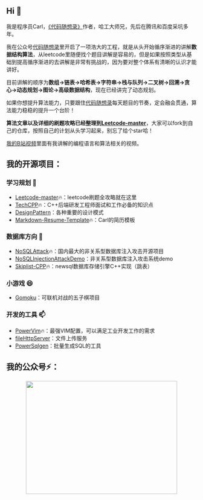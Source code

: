 ## Hi 👋

我是程序员Carl，[《代码随想录》](https://programmercarl.com/other/publish.html)作者，哈工大师兄，先后在腾讯和百度采坑多年。

我在公众号[代码随想录](https://img-blog.csdnimg.cn/20200815195519696.png)里开启了一项浩大的工程，就是从头开始循序渐进的讲解**数据结构算法**，从leetcode里随便找个题目讲解是容易的，但是如果按照类型从基础到提高循序渐进的去讲解是非常有挑战的，因为要对整个体系有清晰的认识才能讲好。

目前讲解的顺序为**数组->链表->哈希表->字符串->栈与队列->二叉树->回溯->贪心->动态规划->图论->高级数据结构**，现在已经讲完了动态规划。

如果你想提升算法能力，只要跟住[代码随想录](https://img-blog.csdnimg.cn/20200815195519696.png)每天题目的节奏，定会融会贯通，算法能力稳稳的提升一个台阶！

**算法文章以及详细的刷题攻略已经整理到[Leetcode-master](https://github.com/youngyangyang04/leetcode-master)**，大家可以fork到自己的仓库，按照自己的计划从头学习起来，别忘了给个star哈！

[我的B站视频](https://space.bilibili.com/525438321)里面有我讲解的编程语言和算法相关的视频。


## 我的开源项目：

### 学习规划 🌱
* [Leetcode-master](https://github.com/youngyangyang04/leetcode-master)🔥：leetcode刷题全攻略就在这里
* [TechCPP](https://github.com/youngyangyang04/TechCPP)🔥：C++后端研发工程师面试和工作必备的知识点
* [DesignPattern](https://github.com/youngyangyang04/DesignPattern)：各种重要的设计模式
* [Markdown-Resume-Template](https://github.com/youngyangyang04/Markdown-Resume-Template)🔥：Carl的简历模板

### 数据库方向 🔭
* [NoSQLAttack](https://github.com/youngyangyang04/NoSQLAttack)🔥：国内最大的非关系型数据库注入攻击开源项目
* [NoSQLInjectionAttackDemo](https://github.com/youngyangyang04/NoSQLInjectionAttackDemo)：非关系型数据库注入攻击系统demo 
* [Skiplist-CPP](https://github.com/youngyangyang04/Skiplist-CPP)🔥：newsql数据库存储引擎C++实现（跳表）

### 小游戏 😄
* [Gomoku](https://github.com/youngyangyang04/Gomoku)：可联机对战的五子棋项目

### 开发的工具 📫
* [PowerVim](https://github.com/youngyangyang04/PowerVim)🔥：最强VIM配置，可以满足工业开发工作的需求
* [fileHttpServer](https://github.com/youngyangyang04/fileHttpServer)：文件上传服务
* [PowerSqlgen](https://github.com/youngyangyang04/PowerSqlgen)：批量生成SQL的工具

## 我的公众号⚡：

<div align="center"><img src="https://code-thinking-1253855093.file.myqcloud.com/pics/20211026122841.png" data-img="1" width="400" height="300"></img></div>


<!--
### Hi there 👋
**youngyangyang04/youngyangyang04** is a ✨ _special_ ✨ repository because its `README.md` (this file) appears on your GitHub profile.

Here are some ideas to get you started:

- 🔭 I’m currently working on ...
- 🌱 I’m currently learning ...
- 👯 I’m looking to collaborate on ...
- 🤔 I’m looking for help with ...
- 💬 Ask me about ...
- 📫 How to reach me: ...
- 😄 Pronouns: ...
- ⚡ Fun fact: ...
-->

